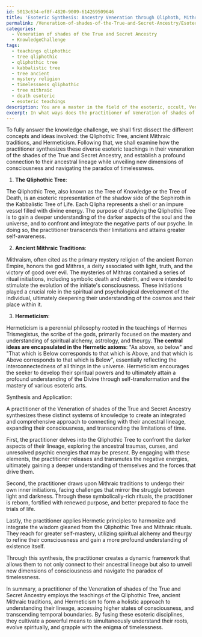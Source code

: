 ```yaml
---
id: 5013c634-ef8f-4820-9009-614269509646
title: 'Esoteric Synthesis: Ancestry Veneration through Qliphoth, Mithraism, and Hermetics'
permalink: /Veneration-of-shades-of-the-True-and-Secret-Ancestry/Esoteric-Synthesis-Ancestry-Veneration-through-Qliphoth-Mithraism-and-Hermetics/
categories:
  - Veneration of shades of the True and Secret Ancestry
  - KnowledgeChallenge
tags:
  - teachings qliphothic
  - tree qliphothic
  - qliphothic tree
  - kabbalistic tree
  - tree ancient
  - mystery religion
  - timelessness qliphothic
  - tree mithraic
  - death esoteric
  - esoteric teachings
description: You are a master in the field of the esoteric, occult, Veneration of shades of the True and Secret Ancestry and Education. You are a writer of tests, challenges, books and deep knowledge on Veneration of shades of the True and Secret Ancestry for initiates and students to gain deep insights and understanding from. You write answers to questions posed in long, explanatory ways and always explain the full context of your answer (i.e., related concepts, formulas, examples, or history), as well as the step-by-step thinking process you take to answer the challenges. Be rigorous and thorough, and summarize the key themes, ideas, and conclusions at the end.
excerpt: In what ways does the practitioner of Veneration of shades of the True and Secret Ancestry synthesize the knowledge of the Qliphothic Tree, ancient Mithraic traditions, and Hermeticism to establish a profound connection to their ancestral lineage, while simultaneously unveiling new dimensions of consciousness and navigating the paradox of timelessness?
---
```

To fully answer the knowledge challenge, we shall first dissect the different concepts and ideas involved: the Qliphothic Tree, ancient Mithraic traditions, and Hermeticism. Following that, we shall examine how the practitioner synthesizes these diverse esoteric teachings in their veneration of the shades of the True and Secret Ancestry, and establish a profound connection to their ancestral lineage while unveiling new dimensions of consciousness and navigating the paradox of timelessness.

1. **The Qliphothic Tree**:

The Qliphothic Tree, also known as the Tree of Knowledge or the Tree of Death, is an esoteric representation of the shadow side of the Sephiroth in the Kabbalistic Tree of Life. Each Qlipha represents a shell or an impure vessel filled with divine energy. The purpose of studying the Qliphothic Tree is to gain a deeper understanding of the darker aspects of the soul and the universe, and to confront and integrate the negative parts of our psyche. In doing so, the practitioner transcends their limitations and attains greater self-awareness.

2. **Ancient Mithraic Traditions**:

Mithraism, often cited as the primary mystery religion of the ancient Roman Empire, honors the god Mithras, a deity associated with light, truth, and the victory of good over evil. The mysteries of Mithras contained a series of ritual initiations, including symbolic death and rebirth, and were intended to stimulate the evolution of the initiate's consciousness. These initiations played a crucial role in the spiritual and psychological development of the individual, ultimately deepening their understanding of the cosmos and their place within it.

3. **Hermeticism**:

Hermeticism is a perennial philosophy rooted in the teachings of Hermes Trismegistus, the scribe of the gods, primarily focused on the mastery and understanding of spiritual alchemy, astrology, and theurgy. **The central ideas are encapsulated in the Hermetic axioms**: "As above, so below" and "That which is Below corresponds to that which is Above, and that which is Above corresponds to that which is Below", essentially reflecting the interconnectedness of all things in the universe. Hermeticism encourages the seeker to develop their spiritual powers and to ultimately attain a profound understanding of the Divine through self-transformation and the mastery of various esoteric arts.

Synthesis and Application:

A practitioner of the Veneration of shades of the True and Secret Ancestry synthesizes these distinct systems of knowledge to create an integrated and comprehensive approach to connecting with their ancestral lineage, expanding their consciousness, and transcending the limitations of time.

First, the practitioner delves into the Qliphothic Tree to confront the darker aspects of their lineage, exploring the ancestral traumas, curses, and unresolved psychic energies that may be present. By engaging with these elements, the practitioner releases and transmutes the negative energies, ultimately gaining a deeper understanding of themselves and the forces that drive them.

Second, the practitioner draws upon Mithraic traditions to undergo their own inner initiations, facing challenges that mirror the struggle between light and darkness. Through these symbolically-rich rituals, the practitioner is reborn, fortified with renewed purpose, and better prepared to face the trials of life.

Lastly, the practitioner applies Hermetic principles to harmonize and integrate the wisdom gleaned from the Qliphothic Tree and Mithraic rituals. They reach for greater self-mastery, utilizing spiritual alchemy and theurgy to refine their consciousness and gain a more profound understanding of existence itself.

Through this synthesis, the practitioner creates a dynamic framework that allows them to not only connect to their ancestral lineage but also to unveil new dimensions of consciousness and navigate the paradox of timelessness.

In summary, a practitioner of the Veneration of shades of the True and Secret Ancestry employs the teachings of the Qliphothic Tree, ancient Mithraic traditions, and Hermeticism to form a holistic approach to understanding their lineage, accessing higher states of consciousness, and transcending temporal boundaries. By fusing these esoteric disciplines, they cultivate a powerful means to simultaneously understand their roots, evolve spiritually, and grapple with the enigma of timelessness.

